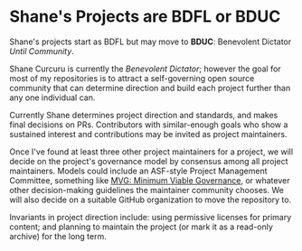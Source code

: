 # Shane's Projects are BDFL or BDUC

Shane's projects start as BDFL but may move to **BDUC**: Benevolent Dictator _Until Community_.

Shane Curcuru is currently the _Benevolent Dictator_; however the goal for most of my repositories is to attract a self-governing open source community that can determine direction and build each project further than any one individual can.

Currently Shane determines project direction and standards, and makes final decisions on PRs.  Contributors with similar-enough goals who show a sustained interest and contributions may be invited as project maintainers.

Once I've found at least three other project maintainers for a project, we will decide on the project's governance model by consensus among all project maintainers.  Models could include an ASF-style Project Management Committee, something like [MVG: Minimum Viable Governance](https://github.com/github/MVG/), or whatever other decision-making guidelines the maintainer community chooses.  We will also decide on a suitable GitHub organization to move the repository to.

Invariants in project direction include: using permissive licenses for primary content; and planning to maintain the project (or mark it as a read-only archive) for the long term.
